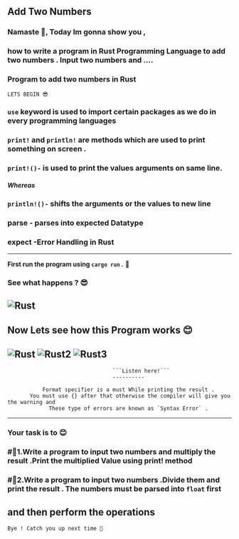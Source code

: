 

## Add Two Numbers 
### Namaste 🙏, Today Im gonna show you ,
### how to write a program in Rust Programming Language  to add two numbers . Input two numbers and ....
### Program to add two numbers in Rust 
```
LETS BEGIN 😎
```

### **`use`** keyword is used to import certain packages as we do in every programming languages 
### `print!` and `println!` are methods which are used to print something on screen . 
### `print!()-` is used to print the values arguments  on same line.
#### *Whereas*
### `println!()-` shifts the arguments or the values to new line
### **parse** - parses into expected Datatype
### **expect** -Error Handling in Rust 
----
**First run the program using `cargo run` .** 🚀
### See what happens ? 😎
![Rust](https://user-images.githubusercontent.com/93813737/159103064-d4314581-6355-4a03-9fc0-ba83e13c961c.png)
----
## Now Lets see how this Program works 😊
![Rust](https://user-images.githubusercontent.com/93813737/159105604-a9269b7c-4186-49eb-b976-d397d39c5299.jpeg)
![Rust2](https://user-images.githubusercontent.com/93813737/159105625-55d6a238-f315-4da9-a30d-dfab7b65fd3f.jpeg)
![Rust3](https://user-images.githubusercontent.com/93813737/159105665-7cea27fa-06bd-4c68-b4a5-7f66c0393f48.jpeg)
----
                                     ```Listen here!```
                                     ----------

               Format specifier is a must While printing the result .
           You must use {} after that otherwise the compiler will give you the warning and
                 These type of errors are known as `Syntax Error` .
----
### Your task is to 😊
### #🌿1.Write a program to input two numbers and multiply the result .Print the multiplied Value using print! method 
### #🌿2.Write a program to input two  numbers .Divide them and print the result . The numbers must be parsed into **`float`** first 
and then perform the operations  
--- 
```
Bye ! Catch you up next time 🤗 
```
